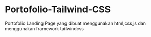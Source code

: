 # Portofolio-Tailwind-CSS
Portofolio Landing Page yang dibuat menggunakan html,css,js dan menggunakan framework tailwindcss
